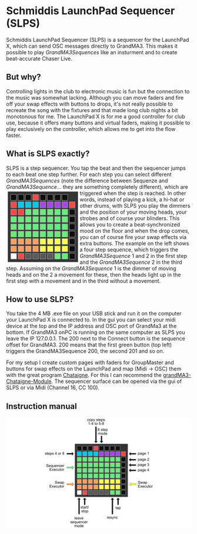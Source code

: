 # Schmiddis LaunchPad Sequencer (SLPS)

Schmiddis LaunchPad Sequencer (SLPS) is a sequencer for the LaunchPad X, which can send OSC messages directly to GrandMA3. This makes it possible to play *GrandMA3Sequences* like an insturment and to create beat-accurate Chaser Live.

## But why?

Controlling lights in the club to electronic music is fun but the connection to the music was somewhat lacking. Although you can move faders and fire off your swap effects with buttons to drops, it's not really possible to recreate the song with the fixtures and that made long club nights a bit monotonous for me.
The LaunchPad X is for me a good controller for club use, because it offers many buttons and virtual faders, making it possible to play exclusively on the controller, which allows me to get into the flow faster.

## What is SLPS exactly?

SLPS is a step sequencer. You tap the beat and then the sequencer jumps to each beat one step further. For each step you can select different *GrandMA3Sequences* (note the difference between Sequenze and *GrandMA3Sequence*... they are something completely different), which are triggered when the step is reached. <img align="left" src="Documentation/120bpm.gif" width="200"> In other words, instead of playing a kick, a hi-hat or other drums, with SLPS you play the dimmers and the position of your moving heads, your strobes and of course your blinders. This allows you to create a beat-synchronized mood on the floor and when the drop comes, you can of course fire your swap effects via extra buttons. The example on the left shows a four step sequence, which triggers the *GrandMA3Sequence* 1 and 2 in the first step and the *GrandMA3Sequence* 2 in the third step. Assuming on the *GrandMA3Sequence* 1 is the dimmer of moving heads and on the 2 a movement for these, then the heads light up in the first step with a movement and in the third without a movement.

## How to use SLPS? 

You take the 4 MB .exe file on your USB stick and run it on the computer your LaunchPad X is connected to. In the gui you can select your midi device at the top and the IP address and OSC port of GrandMa3 at the bottom. If GrandMA3 onPC is running on the same computer as SLPS you leave the IP 127.0.0.1. The 200 next to the Connect button is the sequence offset for GrandMA3. 200 means that the first green button (top left) triggers the GrandMA3Sequence 200, the second 201 and so on.

For my setup I create custom pages with faders for GroupMaster and buttons for swap effects on the LaunchPad and map (Midi -> OSC) them with the great program [Chataigne](https://github.com/benkuper/Chataigne). For this I can recommend the [grandMA3-Chataigne-Module](https://github.com/yastefan/grandMA3-Chataigne-Module). The sequencer surface can be opened via the gui of SLPS or via Midi (Channel 16, CC 100).

## Instruction manual

![manual](https://github.com/yastefan/LaunchPadSequencer/blob/main/Documentation/manual.png)
